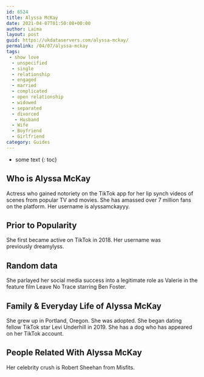 ```yaml
---
id: 6524
title: Alyssa McKay
date: 2021-04-07T01:50:08+00:00
author: Laima
layout: post
guid: https://ukdataservers.com/alyssa-mckay/
permalink: /04/07/alyssa-mckay
tags:
 - show love
  - unspecified
  - single
  - relationship
  - engaged
  - married
  - complicated
  - open relationship
  - widowed
  - separated
  - divorced
   - Husband
  - Wife
  - Boyfriend
  - Girlfriend
category: Guides
---
```


* some text
{: toc}


## Who is Alyssa McKay
                  
                  
                  
Actress who gained notoriety on the TikTok app for her lip synch videos of scenes from popular TV and movies. She has amassed over 7 million fans on the platform. Her username is alyssamckayyy. 
                  
              
            
              
            
                
                
                
## Prior to Popularity
                  
                  
                  
She first became active on TikTok in 2018. Her username was previously dreamylyss. 
                  
              
            
              
            
                
                
                
## Random data
                  
                  
                  
She parlayed her social media success into a legitimate role as Valerie in the feature film Leave No Trace starring Ben Foster. 
                  
              
            
              
            
                
                
                
## Family & Everyday Life of Alyssa McKay
                  
                  
                  
She grew up in Portland, Oregon. She was adopted. She began dating fellow TikTok star Levi Underhill in 2019. She has a dog who has appeared on her TikTok account. 
                  
              
            
              
            
                
                
                
## People Related With Alyssa McKay
                  
                  
                  
Her celebrity crush is Robert Sheehan from Misfits. 
                  
              
            
              
            
                
              
            
              
              
            
            
              
            
          
          
          